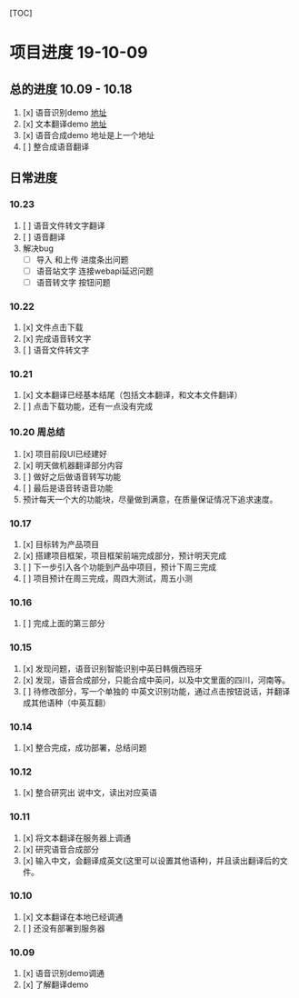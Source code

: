 [TOC]

# 项目进度 19-10-09

## 总的进度 10.09 - 10.18

1. [x] 语音识别demo [地址](https://www.enablue.com/iat_ws_js_demo/src/index.html)
2. [x] 文本翻译demo [地址](https://www.enablue.com/OtsWebApi/index.html)
3. [x] 语音合成demo 地址是上一个地址
4. [ ] 整合成语音翻译


## 日常进度
### 10.23
1. [ ] 语音文件转文字翻译
2. [ ] 语音翻译
3. 解决bug
	+ [ ] 导入 和上传 进度条出问题
	+ [ ] 语音站文字 连接webapi延迟问题
	+ [ ] 语音转文字 按钮问题

### 10.22
1. [x] 文件点击下载
2. [x] 完成语音转文字
3. [ ] 语音文件转文字

### 10.21
1. [x] 文本翻译已经基本结尾（包括文本翻译，和文本文件翻译）
2. [ ] 点击下载功能，还有一点没有完成

### 10.20 周总结
1. [x] 项目前段UI已经建好
2. [x] 明天做机器翻译部分内容
3. [ ] 做好之后做语音转写功能
4. [ ] 最后是语音转语音功能
5. 预计每天一个大的功能块，尽量做到满意，在质量保证情况下追求速度。

### 10.17
1. [x] 目标转为产品项目
2. [x] 搭建项目框架，项目框架前端完成部分，预计明天完成
3. [ ] 下一步引入各个功能到产品中项目，预计下周三完成
4. [ ] 项目预计在周三完成，周四大测试，周五小测

### 10.16
1. [ ] 完成上面的第三部分

### 10.15
1. [x] 发现问题，语音识别智能识别中英日韩俄西班牙
2. [x] 发现，语音合成部分，只能合成中英问，以及中文里面的四川，河南等。
3. [ ] 待修改部分，写一个单独的 中英文识别功能，通过点击按钮说话，并翻译成其他语种（中英互翻）

### 10.14
1. [x] 整合完成，成功部署，总结问题

### 10.12
1. [x] 整合研究出  说中文，读出对应英语

### 10.11
1. [x] 将文本翻译在服务器上调通
2. [x] 研究语音合成部分
3. [x] 输入中文，会翻译成英文(这里可以设置其他语种)，并且读出翻译后的文件。

### 10.10
1. [x] 文本翻译在本地已经调通
2. [ ] 还没有部署到服务器

### 10.09
1. [x] 语音识别demo调通
2. [x] 了解翻译demo


 

